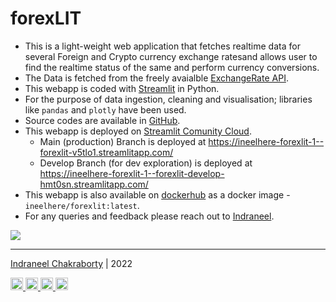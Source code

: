 # forexLIT

* This is a light-weight web application that fetches realtime data for several Foreign and Crypto currency exchange ratesand allows user to find the realtime status of the same and perform currency conversions. 
* The Data is fetched from the freely avaialble [ExchangeRate API](https://exchangerate.host/#/).
* This webapp is coded with [Streamlit](https://streamlit.io/) in Python.
* For the purpose of data ingestion, cleaning and visualisation; libraries like `pandas` and `plotly` have been used.
* Source codes are available in [GitHub](https://github.com/ineelhere/forexlit).
* This webapp is deployed on [Streamlit Comunity Cloud](https://share.streamlit.io/).
    * Main (production) Branch is deployed at https://ineelhere-forexlit-1--forexlit-v5tlo1.streamlitapp.com/
    * Develop Branch (for dev exploration) is deployed at https://ineelhere-forexlit-1--forexlit-develop-hmt0sn.streamlitapp.com/
* This webapp is also available on [dockerhub](https://hub.docker.com/r/ineelhere/forexlit) as a docker image - `ineelhere/forexlit:latest`.
* For any queries and feedback please reach out to [Indraneel](https://www.linkedin.com/in/indraneelchakraborty/).

![](https://media.tenor.com/Cp_MiwhYTocAAAAM/summer.gif)

<hr>

[Indraneel Chakraborty](https://www.linkedin.com/in/indraneelchakraborty/) | 2022

<a href="https://www.linkedin.com/in/indraneelchakraborty/" target="_blank"> <img src="https://img.icons8.com/fluency/48/000000/linkedin.png" width="20" height="20"/> </a> <a href="https://twitter.com/ineelhere" target="_blank"> <img src="https://abs.twimg.com/favicons/twitter.ico" alt="Twitter" width="20" height="20"> </a> <a href="https://www.youtube.com/channel/UCbIMzl7rOj0FkamVf_aBM8w" target="_blank"> <img src="https://www.youtube.com/s/desktop/28b67e7f/img/favicon_48.png" alt="YouTube" width="20" height="20"> </a> <a href="https://github.com/ineelhere" target="_blank"> <img width="20" height="20" src="https://github.com/fluidicon.png" alt="Github"> </a> </div> </section> </main>